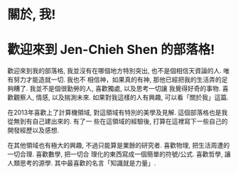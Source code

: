 # 關於, 我!


# 歡迎來到 Jen-Chieh Shen 的部落格!

歡迎來到我的部落格, 我並沒有在哪個地方特別突出, 也不是個相信天資論的人. 唯有努力才能造就一切. 我也不
相信神，如果真的有神, 那他已經把我的生活弄的足夠糟了. 我並不是個很勤勞的人, 喜歡獨處, 以及思考一切讓
我覺得好奇的事物. 喜歡觀察人, 情感, 以及揣測未來. 如果對我這樣的人有興趣, 可以看「關於我」這篇.

在2013年喜歡上了計算機領域, 對這領域有特別的美學及見解. 這個部落格也是我從無到有自己建出來的. 有了一
些在這領域的經驗後, 打算在這裡寫下一些自己的開發經歷以及感想.

在其他領域也有極大的興趣, 不過只能算是業餘的研究者. 喜歡物理, 把生活周遭的一切合理. 喜歡數學, 把一切合
理化的東西寫成一個簡單的符號/公式. 喜歡哲學, 讓人類思考的源學. 其中最喜歡的名言「知識就是力量」.

